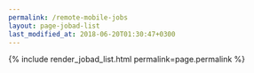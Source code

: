 ```yaml
---
permalink: /remote-mobile-jobs
layout: page-jobad-list
last_modified_at: 2018-06-20T01:30:47+0300
---
```

{% include render_jobad_list.html permalink=page.permalink %}
